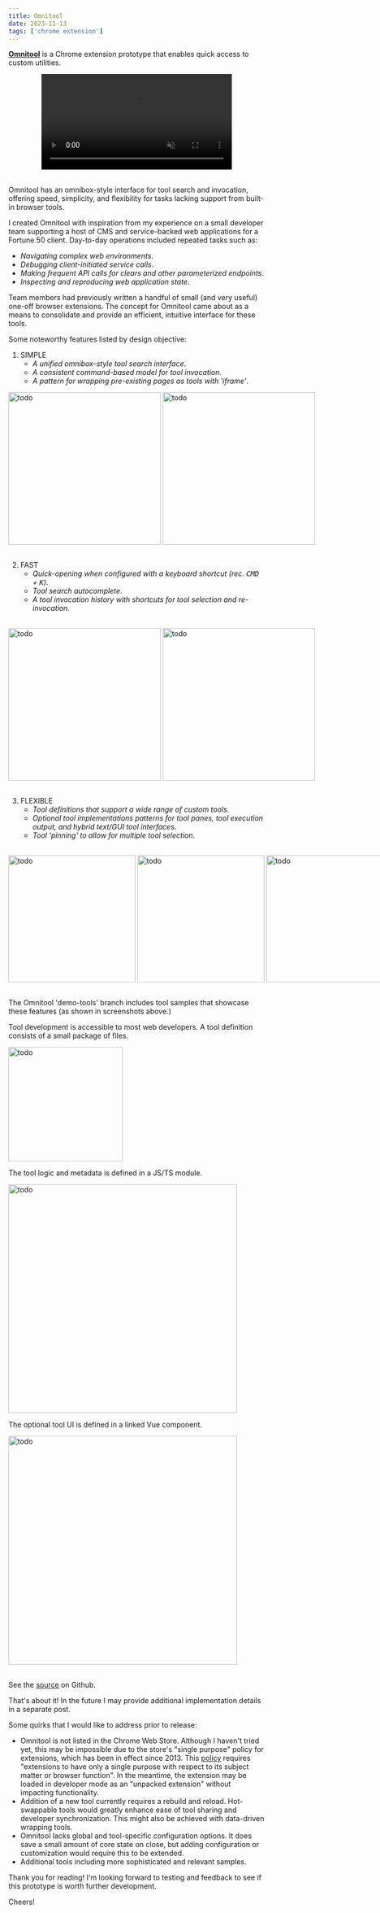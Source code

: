 ```yaml
---
title: Omnitool
date: 2023-11-13
tags: ['chrome extension']
---
```

<b><u>[Omnitool](https://github.com/theryjo/omnitool)</u></b> is a Chrome extension prototype that enables quick access to custom utilities.

<div style="text-align: center">
<video controls autoplay loop muted width="375" style="text-align: center">
  <source src="/images/2-omnitool/extension-seq.mp4" type="video/mp4">
  This browser does not display the video tag.
</video>
</div>
<br />

Omnitool has an omnibox-style interface for tool search and invocation, offering speed, simplicity, and flexibility for tasks lacking support from built-in browser tools.

I created Omnitool with inspiration from my experience on a small developer team supporting a host of CMS and service-backed web applications for a Fortune 50 client. Day-to-day operations included repeated tasks such as:
- _Navigating complex web environments_.
- _Debugging client-initiated service calls_.
- _Making frequent API calls for clears and other parameterized endpoints_. 
- _Inspecting and reproducing web application state_.

Team members had previously written a handful of small (and very useful) one-off browser extensions. The concept for Omnitool came about as a means to consolidate and provide an efficient, intuitive interface for these tools.

Some noteworthy features listed by design objective:

1. SIMPLE
   - _A unified omnibox-style tool search interface_.
   - _A consistent command-based model for tool invocation_.
   - _A pattern for wrapping pre-existing pages as tools with 'iframe'_.

<div style="white-space: nowrap">
<img src="/images/2-omnitool/extension-help.png"  width="300" alt="todo" style="display: inline-block; vertical-align: top">
<img src="/images/2-omnitool/extension-autocomplete.png"  width="300" alt="todo" style="display: inline-block; vertical-align: top">
</div>
<br />

2. FAST
    - _Quick-opening when configured with a keyboard shortcut (rec. <kbd>CMD</kbd> + <kbd>K</kbd>)_.
    - _Tool search autocomplete_.
    - _A tool invocation history with shortcuts for tool selection and re-invocation_.
 
<br />
<div style="white-space: nowrap">
<img src="/images/2-omnitool/extension-lorem-history.png"  width="300" alt="todo" style="display: inline-block; vertical-align: top">
<img src="/images/2-omnitool/extension-lorem-param.png"  width="300" alt="todo" style="display: inline-block; vertical-align: top">
</div>
<br />

3. FLEXIBLE
    - _Tool definitions that support a wide range of custom tools_.
    - _Optional tool implementations patterns for tool panes, tool execution output, and hybrid text/GUI tool interfaces_.
    - _Tool 'pinning' to allow for multiple tool selection_.

<br />
<div style="white-space: nowrap">
<img src="/images/2-omnitool/extension-links-pop.png"  width="250" alt="todo" style="display: inline-block; vertical-align: top">
<img src="/images/2-omnitool/extension-color.png"  width="250" alt="todo" style="display: inline-block; vertical-align: top">
<img src="/images/2-omnitool/extension-env-tab.png"  width="250" alt="todo" style="display: inline-block; vertical-align: top">
</div>
<br />

The Omnitool 'demo-tools' branch includes tool samples that showcase these features (as shown in screenshots above.)

Tool development is accessible to most web developers. A tool definition consists of a small package of files.

<img src="/images/2-omnitool/tool-files.png"  width="225" alt="todo" style="display: inline-block; vertical-align: top">
<br />

The tool logic and metadata is defined in a JS/TS module.

<img src="/images/2-omnitool/tool-code.png"  width="450" alt="todo" style="display: inline-block; vertical-align: top">
<br />

The optional tool UI is defined in a linked Vue component.

<img src="/images/2-omnitool/tool-pane.png"  width="450" alt="todo" style="display: inline-block; vertical-align: top">
<br />
<br />

See the <u>[source](https://github.com/theryjo/omnitool/tree/demo-tools)</u> on Github.

That's about it! In the future I may provide additional implementation details in a separate post.

Some quirks that I would like to address prior to release:
- Omnitool is not listed in the Chrome Web Store. Although I haven't tried yet, this may be impossible due to the store's "single purpose" policy for extensions, which has been in effect since 2013. This [policy](https://developer.chrome.com/docs/webstore/program-policies/quality-guidelines-faq/#:~:text=To%20maintain%20the%20quality%20of,in%20the%20Chrome%20Web%20Store.) requires "extensions to have only a single purpose with respect to its subject matter or browser function". In the meantime, the extension may be loaded in developer mode as an "unpacked extension" without impacting functionality.
- Addition of a new tool currently requires a rebuild and reload. Hot-swappable tools would greatly enhance ease of tool sharing and developer synchronization. This might also be achieved with data-driven wrapping tools.
- Omnitool lacks global and tool-specific configuration options. It does save a small amount of core state on close, but adding configuration or customization would require this to be extended.
- Additional tools including more sophisticated and relevant samples.

Thank you for reading! I'm looking forward to testing and feedback to see if this prototype is worth further development.

Cheers!
